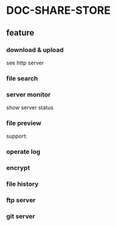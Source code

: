 # DOC-SHARE-STORE

## feature

### download & upload

see http server

### file search

### server monitor

show server status

### file preview

support:

### operate log

### encrypt

### file history

### ftp server

### git server